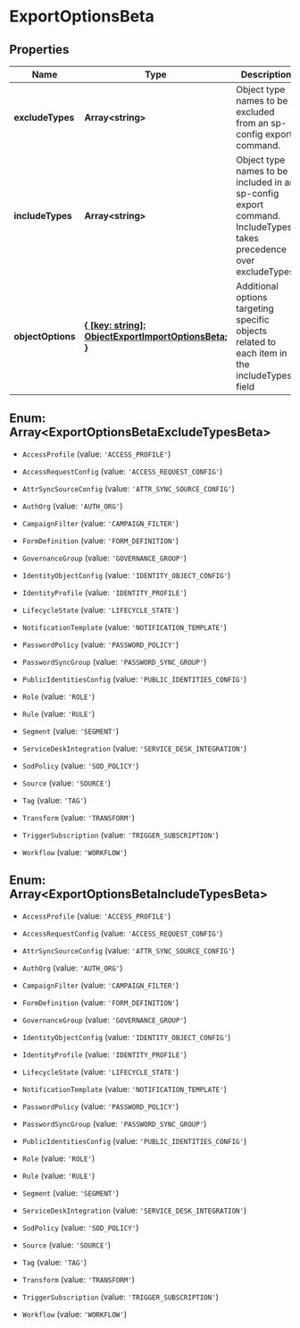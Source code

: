 # ExportOptionsBeta

## Properties

Name | Type | Description | Notes
------------ | ------------- | ------------- | -------------
**excludeTypes** | **Array&lt;string&gt;** | Object type names to be excluded from an sp-config export command. | [optional] [default to undefined]
**includeTypes** | **Array&lt;string&gt;** | Object type names to be included in an sp-config export command. IncludeTypes takes precedence over excludeTypes. | [optional] [default to undefined]
**objectOptions** | [**{ [key: string]: ObjectExportImportOptionsBeta; }**](ObjectExportImportOptionsBeta.md) | Additional options targeting specific objects related to each item in the includeTypes field | [optional] [default to undefined]



## Enum: Array&lt;ExportOptionsBetaExcludeTypesBeta&gt;


* `AccessProfile` (value: `'ACCESS_PROFILE'`)

* `AccessRequestConfig` (value: `'ACCESS_REQUEST_CONFIG'`)

* `AttrSyncSourceConfig` (value: `'ATTR_SYNC_SOURCE_CONFIG'`)

* `AuthOrg` (value: `'AUTH_ORG'`)

* `CampaignFilter` (value: `'CAMPAIGN_FILTER'`)

* `FormDefinition` (value: `'FORM_DEFINITION'`)

* `GovernanceGroup` (value: `'GOVERNANCE_GROUP'`)

* `IdentityObjectConfig` (value: `'IDENTITY_OBJECT_CONFIG'`)

* `IdentityProfile` (value: `'IDENTITY_PROFILE'`)

* `LifecycleState` (value: `'LIFECYCLE_STATE'`)

* `NotificationTemplate` (value: `'NOTIFICATION_TEMPLATE'`)

* `PasswordPolicy` (value: `'PASSWORD_POLICY'`)

* `PasswordSyncGroup` (value: `'PASSWORD_SYNC_GROUP'`)

* `PublicIdentitiesConfig` (value: `'PUBLIC_IDENTITIES_CONFIG'`)

* `Role` (value: `'ROLE'`)

* `Rule` (value: `'RULE'`)

* `Segment` (value: `'SEGMENT'`)

* `ServiceDeskIntegration` (value: `'SERVICE_DESK_INTEGRATION'`)

* `SodPolicy` (value: `'SOD_POLICY'`)

* `Source` (value: `'SOURCE'`)

* `Tag` (value: `'TAG'`)

* `Transform` (value: `'TRANSFORM'`)

* `TriggerSubscription` (value: `'TRIGGER_SUBSCRIPTION'`)

* `Workflow` (value: `'WORKFLOW'`)





## Enum: Array&lt;ExportOptionsBetaIncludeTypesBeta&gt;


* `AccessProfile` (value: `'ACCESS_PROFILE'`)

* `AccessRequestConfig` (value: `'ACCESS_REQUEST_CONFIG'`)

* `AttrSyncSourceConfig` (value: `'ATTR_SYNC_SOURCE_CONFIG'`)

* `AuthOrg` (value: `'AUTH_ORG'`)

* `CampaignFilter` (value: `'CAMPAIGN_FILTER'`)

* `FormDefinition` (value: `'FORM_DEFINITION'`)

* `GovernanceGroup` (value: `'GOVERNANCE_GROUP'`)

* `IdentityObjectConfig` (value: `'IDENTITY_OBJECT_CONFIG'`)

* `IdentityProfile` (value: `'IDENTITY_PROFILE'`)

* `LifecycleState` (value: `'LIFECYCLE_STATE'`)

* `NotificationTemplate` (value: `'NOTIFICATION_TEMPLATE'`)

* `PasswordPolicy` (value: `'PASSWORD_POLICY'`)

* `PasswordSyncGroup` (value: `'PASSWORD_SYNC_GROUP'`)

* `PublicIdentitiesConfig` (value: `'PUBLIC_IDENTITIES_CONFIG'`)

* `Role` (value: `'ROLE'`)

* `Rule` (value: `'RULE'`)

* `Segment` (value: `'SEGMENT'`)

* `ServiceDeskIntegration` (value: `'SERVICE_DESK_INTEGRATION'`)

* `SodPolicy` (value: `'SOD_POLICY'`)

* `Source` (value: `'SOURCE'`)

* `Tag` (value: `'TAG'`)

* `Transform` (value: `'TRANSFORM'`)

* `TriggerSubscription` (value: `'TRIGGER_SUBSCRIPTION'`)

* `Workflow` (value: `'WORKFLOW'`)



